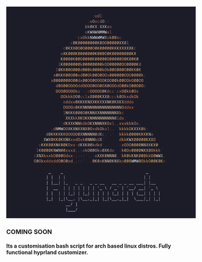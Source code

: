 ![hyunarch_banner](/assets/static/signature.png)


### COMING SOON
#### Its a customisation bash script for arch based linux distros. Fully functional hyprland customizer.

